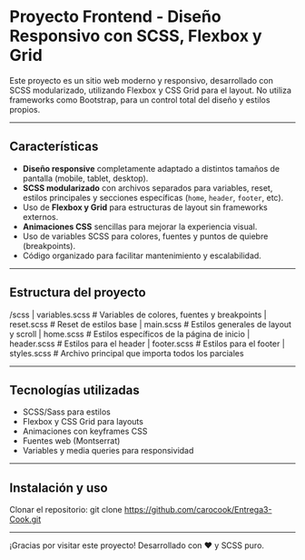 # Proyecto Frontend - Diseño Responsivo con SCSS, Flexbox y Grid

Este proyecto es un sitio web moderno y responsivo, desarrollado con SCSS modularizado, utilizando Flexbox y CSS Grid para el layout. No utiliza frameworks como Bootstrap, para un control total del diseño y estilos propios.

---

## Características

- **Diseño responsive** completamente adaptado a distintos tamaños de pantalla (mobile, tablet, desktop).
- **SCSS modularizado** con archivos separados para variables, reset, estilos principales y secciones específicas (`home`, `header`, `footer`, etc).
- Uso de **Flexbox y Grid** para estructuras de layout sin frameworks externos.
- **Animaciones CSS** sencillas para mejorar la experiencia visual.
- Uso de variables SCSS para colores, fuentes y puntos de quiebre (breakpoints).
- Código organizado para facilitar mantenimiento y escalabilidad.

---

## Estructura del proyecto

/scss
| variables.scss # Variables de colores, fuentes y breakpoints
| reset.scss # Reset de estilos base
| main.scss # Estilos generales de layout y scroll
| home.scss # Estilos específicos de la página de inicio
| header.scss # Estilos para el header
| footer.scss # Estilos para el footer
| styles.scss # Archivo principal que importa todos los parciales

---

## Tecnologías utilizadas

- SCSS/Sass para estilos
- Flexbox y CSS Grid para layouts
- Animaciones con keyframes CSS
- Fuentes web (Montserrat)
- Variables y media queries para responsividad

---

## Instalación y uso

Clonar el repositorio: git clone https://github.com/carocook/Entrega3-Cook.git

---

¡Gracias por visitar este proyecto!
Desarrollado con ❤️ y SCSS puro.
